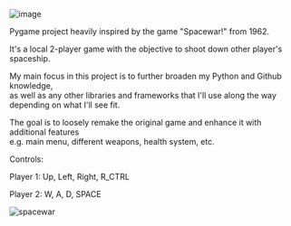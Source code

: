 
![image](https://github.com/Dan-96/Spacewar/assets/88732572/2a77fcc5-94cc-4070-b575-fc9056fe4500)

			
Pygame project heavily inspired by the game "Spacewar!" from 1962.

It's a local 2-player game with the objective to shoot down other player's spaceship.

My main focus in this project is to further broaden my Python and Github knowledge,                
as well as any other libraries and frameworks that I'll use along the way depending on what I'll see fit.

The goal is to loosely remake the original game and enhance it with additional features                   
e.g. main menu, different weapons, health system, etc.

Controls:

Player 1: Up, Left, Right, R_CTRL

Player 2: W, A, D, SPACE

![spacewar](https://github.com/Dan-96/Spacewar/assets/88732572/53285f5f-2cd5-47aa-9894-e4c92e41e4fe)





